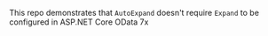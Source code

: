 This repo demonstrates that `AutoExpand` doesn't require `Expand` to be configured in ASP.NET Core OData 7x